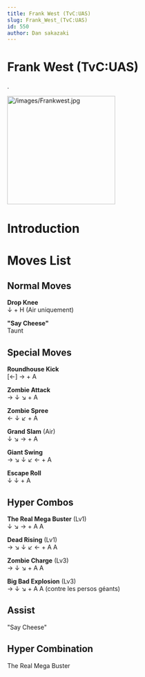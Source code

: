 ```yaml
---
title: Frank West (TvC:UAS)
slug: Frank_West_(TvC:UAS)
id: 550
author: Dan sakazaki
---
```


# Frank West (TvC:UAS)

.

<img src="/images/Frankwest.jpg" title="/images/Frankwest.jpg"
width="250" alt="/images/Frankwest.jpg" />  

# Introduction

# Moves List

## Normal Moves

**Drop Knee**  
↓ + H (Air uniquement)

**"Say Cheese"**  
Taunt

## Special Moves

**Roundhouse Kick**  
\[←\] → + A

**Zombie Attack**  
→ ↓ ↘ + A

**Zombie Spree**  
← ↓ ↙ + A

**Grand Slam** (Air)  
↓ ↘ → + A

**Giant Swing**  
→ ↘ ↓ ↙ ← + A

**Escape Roll**  
↓ ↓ + A

## Hyper Combos

**The Real Mega Buster** (Lv1)  
↓ ↘ → + A A

**Dead Rising** (Lv1)  
→ ↘ ↓ ↙ ← + A A

**Zombie Charge** (Lv3)  
→ ↓ ↘ + A A

**Big Bad Explosion** (Lv3)  
→ ↓ ↘ + A A (contre les persos géants)

## Assist

"Say Cheese"

## Hyper Combination

The Real Mega Buster
